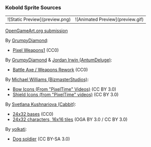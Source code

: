 ### Kobold Sprite Sources

<table style="border: 0px;">
  <tr style="border: 0px;">
    <td style="border: 0px; vertical-align: top;">
      ![Static Preview](preview.png)
    </td>
    <td style="border: 0px; vertical-align: top;">
      ![Animated Preview](preview.gif)
    </td>
  </tr>
</table>


[OpenGameArt.org submission](https://opengameart.org/node/81952)

By [GrumpyDiamond](https://opengameart.org/user/32684):
- [Pixel Weapons1](https://opengameart.org/node/54590) (CC0)

By [GrumpyDiamond](https://opengameart.org/user/32684) & [Jordan Irwin (AntumDeluge)](https://opengameart.org/user/5625):
- [Battle Axe / Weapons Rework](https://opengameart.org/node/82261) (CC0)

By [Michael Williams (BizmasterStudios)](https://opengameart.org/user/34190):
- [Bow Icons (From "PixelTime" Videos)](https://opengameart.org/node/66349) (CC BY 3.0)
- [Shield Icons (from "PixelTime" videos)](https://opengameart.org/node/64857) (CC BY 3.0)

By [Svetlana Kushnariova (Cabbit)](https://opengameart.org/user/15048):
- [24x32 bases](https://opengameart.org/node/24944) (CC0)
- [24x32 characters, 16x16 tiles](https://opengameart.org/node/72969) (OGA BY 3.0 / CC BY 3.0)

By [yolkati](https://opengameart.org/user/1404):
- [Dog soldier](https://opengameart.org/node/15636) (CC BY-SA 3.0)
